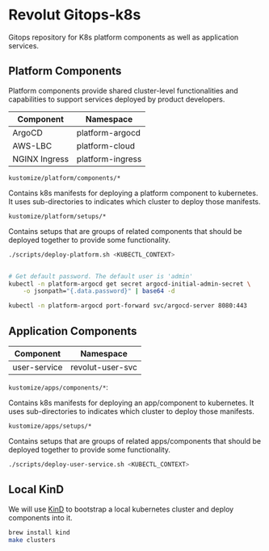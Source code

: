 # Revolut Gitops-k8s

Gitops repository for K8s platform components as well as application services.

## Platform Components

Platform components provide shared cluster-level functionalities and capabilities to support services deployed by product developers.

| Component     | Namespace        |
| ------------- | ---------------- |
| ArgoCD        | platform-argocd  |
| AWS-LBC       | platform-cloud   |
| NGINX Ingress | platform-ingress |

`kustomize/platform/components/*`

Contains k8s manifests for deploying a platform component to kubernetes. It uses sub-directories to indicates which cluster to deploy those manifests.

`kustomize/platform/setups/*`

Contains setups that are groups of related components that should be deployed together to provide some functionality.

```bash
./scripts/deploy-platform.sh <KUBECTL_CONTEXT>


# Get default password. The default user is 'admin'
kubectl -n platform-argocd get secret argocd-initial-admin-secret \
    -o jsonpath="{.data.password}" | base64 -d

kubectl -n platform-argocd port-forward svc/argocd-server 8080:443
```

## Application Components

| Component    | Namespace        |
| ------------ | ---------------- |
| user-service | revolut-user-svc |

`kustomize/apps/components/*`:

Contains k8s manifests for deploying an app/component to kubernetes. It uses sub-directories to indicates which cluster to deploy those manifests.

`kustomize/apps/setups/*`

Contains setups that are groups of related apps/components that should be deployed together to provide some functionality.

```bash
./scripts/deploy-user-service.sh <KUBECTL_CONTEXT>
```

## Local KinD

We will use [KinD](https://kind.sigs.k8s.io/) to bootstrap a local kubernetes cluster and deploy components into it.

```bash
brew install kind
make clusters
```
